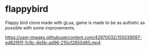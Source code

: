 # flappybird

Flappy bird clone made with gLua, game is made to be as authetic as possible with some improvements.




https://user-images.githubusercontent.com/42970032/155039097-ed82f91f-1c9c-4e5b-ad96-210cf2850d85.mp4
